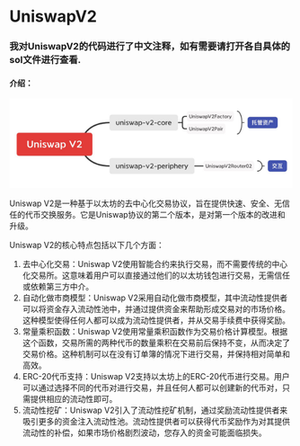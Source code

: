 # UniswapV2

### **我对UniswapV2的代码进行了中文注释，如有需要请打开各自具体的sol文件进行查看**.

#### 介绍：

![image-20230524155033168](img/image-20230524155033168.png) 



Uniswap V2是一种基于以太坊的去中心化交易协议，旨在提供快速、安全、无信任的代币交换服务。它是Uniswap协议的第二个版本，是对第一个版本的改进和升级。

Uniswap V2的核心特点包括以下几个方面：

1. 去中心化交易：Uniswap V2使用智能合约来执行交易，而不需要传统的中心化交易所。这意味着用户可以直接通过他们的以太坊钱包进行交易，无需信任或依赖第三方中介。
2. 自动化做市商模型：Uniswap V2采用自动化做市商模型，其中流动性提供者可以将资金存入流动性池中，并通过提供资金来帮助形成交易对的市场价格。这种模型使得任何人都可以成为流动性提供者，并从交易手续费中获得奖励。
3. 常量乘积函数：Uniswap V2使用常量乘积函数作为交易价格计算模型。根据这个函数，交易所需的两种代币的数量乘积在交易前后保持不变，从而决定了交易价格。这种机制可以在没有订单簿的情况下进行交易，并保持相对简单和高效。
4. ERC-20代币支持：Uniswap V2支持以太坊上的ERC-20代币进行交易。用户可以通过选择不同的代币对进行交易，并且任何人都可以创建新的代币对，只需提供相应的流动性即可。
5. 流动性挖矿：Uniswap V2引入了流动性挖矿机制，通过奖励流动性提供者来吸引更多的资金注入流动性池。流动性提供者可以获得代币奖励作为对其提供流动性的补偿，如果市场价格剧烈波动，您存入的资金可能面临损失。



